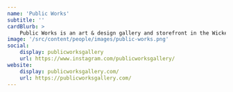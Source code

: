 ```yaml
---
name: 'Public Works'
subtitle: ''
cardBlurb: >
    Public Works is an art & design gallery and storefront in the Wicker Park neighborhood of Chicago.
image: '/src/content/people/images/public-works.png'
social:
    display: publicworksgallery
    url: https://www.instagram.com/publicworksgallery/
website:
    display: publicworksgallery.com/
    url: https://publicworksgallery.com/
---
```

